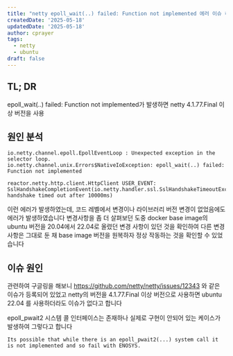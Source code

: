 ```yaml
---
title: "netty epoll_wait(..) failed: Function not implemented 에러 이슈 해결 방법"
createdDate: '2025-05-18'
updatedDate: '2025-05-18'
author: cprayer
tags:
  - netty
  - ubuntu
draft: false
---
```


## TL; DR

epoll_wait(..) failed: Function not implemented가 발생하면 netty 4.1.77.Final 이상 버전을 사용

## 원인 분석

```
io.netty.channel.epoll.EpollEventLoop : Unexpected exception in the selector loop.
io.netty.channel.unix.Errors$NativeIoException: epoll_wait(..) failed: Function not implemented

reactor.netty.http.client.HttpClient USER_EVENT: SslHandshakeCompletionEvent(io.netty.handler.ssl.SslHandshakeTimeoutException: handshake timed out after 10000ms)
```

이런 에러가 발생하였는데, 코드 레벨에서 변경이나 라이브러리 버전 변경이 없었음에도 에러가 발생하였습니다
변경사항을 좀 더 살펴보던 도중 docker base image의 ubuntu 버전을 20.04에서 22.04로 올렸던 변경 사항이 있던 것을 확인하여 다른 변경 사항은 그대로 둔 채 base image 버전을 원복하자 정상 작동하는 것을 확인할 수 있었습니다

## 이슈 원인

관련하여 구글링을 해보니 https://github.com/netty/netty/issues/12343 와 같은 이슈가 등록되어 있었고 netty의 버전을 4.1.77.Final 이상 버전으로 사용하면 ubuntu 22.04 를 사용하더라도 이슈가 없다고 합니다

epoll_pwait2 시스템 콜 인터페이스는 존재하나 실제로 구현이 안되어 있는 케이스가 발생하여 그렇다고 합니다
```
Its possible that while there is an epoll_pwait2(...) system call it is not implemented and so fail with ENOSYS.
``` 

